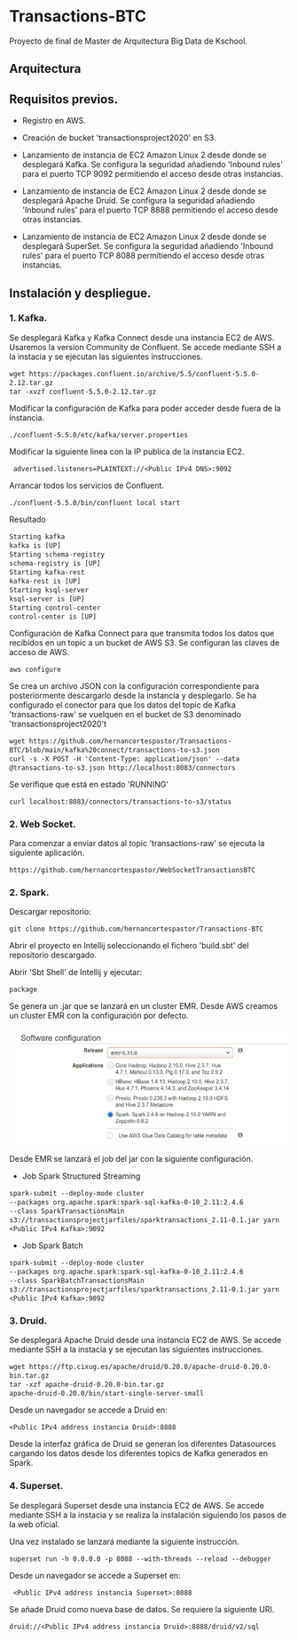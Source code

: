 # Transactions-BTC

Proyecto de final de Master de Arquitectura Big Data de Kschool.

## Arquitectura



## Requisitos previos.
* Registro en AWS.

* Creación de bucket 'transactionsproject2020' en S3.

* Lanzamiento de instancia de EC2 Amazon Linux 2 desde donde se desplegará Kafka. Se configura la seguridad añadiendo 'Inbound rules' para el puerto TCP 9092 permitiendo el acceso desde otras instancias. 

* Lanzamiento de instancia de EC2 Amazon Linux 2 desde donde se desplegará Apache Druid. Se configura la seguridad añadiendo 'Inbound rules' para el puerto TCP 8888 permitiendo el acceso desde otras instancias. 

* Lanzamiento de instancia de EC2 Amazon Linux 2 desde donde se desplegará SuperSet. Se configura la seguridad añadiendo 'Inbound rules' para el puerto TCP 8088 permitiendo el acceso desde otras instancias. 

## Instalación y despliegue.

### 1. Kafka.
Se desplegará Kafka y Kafka Connect desde una instancia EC2 de AWS. Usaremos la version Community de Confluent. Se accede mediante SSH a la instacia y se ejecutan las siguientes instrucciones.
```
wget https://packages.confluent.io/archive/5.5/confluent-5.5.0-2.12.tar.gz
tar -xvzf confluent-5.5.0-2.12.tar.gz
```
Modificar la configuración de Kafka para poder acceder desde fuera de la instancia.

```
./confluent-5.5.0/etc/kafka/server.properties 
```
Modificar la siguiente linea con la IP publica de la instancia EC2.

```
 advertised.listeners=PLAINTEXT://<Public IPv4 DNS>:9092
```

Arrancar todos los servicios de Confluent. 

```
./confluent-5.5.0/bin/confluent local start
```
Resultado
```
Starting kafka
kafka is [UP]
Starting schema-registry
schema-registry is [UP]
Starting kafka-rest
kafka-rest is [UP]
Starting ksql-server
ksql-server is [UP]
Starting control-center
control-center is [UP]
```

Configuración de Kafka Connect para que transmita todos los datos que recibidos en un topic a un bucket de AWS S3. 
Se configuran las claves de acceso de AWS.
```
aws configure
```
Se crea un archivo JSON con la configuración correspondiente para posteriormente descargarlo desde la instancia y desplegarlo. Se ha configurado el conector para que los datos del topic de Kafka 'transactions-raw' se vuelquen en el bucket de S3 denominado 'transactionsproject2020't

```
wget https://github.com/hernancortespastor/Transactions-BTC/blob/main/kafka%20connect/transactions-to-s3.json
curl -s -X POST -H 'Content-Type: application/json' --data @transactions-to-s3.json http://localhost:8083/connectors
```
Se verifique que está en estado 'RUNNING'

```
curl localhost:8083/connectors/transactions-to-s3/status

```

### 2. Web Socket.

Para comenzar a enviar datos al topic 'transactions-raw' se ejecuta la siguiente aplicación.
```
https://github.com/hernancortespastor/WebSocketTransactionsBTC
```

### 2. Spark.

Descargar repositorio:
```
git clone https://github.com/hernancortespastor/Transactions-BTC
```

Abrir el proyecto  en Intellij seleccionando el fichero 'build.sbt' del repositorio descargado.

Abrir 'Sbt Shell' de Intellij y ejecutar:
```
package
```
Se genera un .jar que se lanzará en un cluster EMR. 
Desde AWS creamos un cluster EMR con la configuración por defecto.

![alt text](https://github.com/hernancortespastor/Transactions-BTC/blob/main/img/Selection_002.png)


Desde EMR se lanzará el job del jar con la siguiente configuración.

* Job Spark Structured Streaming

```
spark-submit --deploy-mode cluster
--packages org.apache.spark:spark-sql-kafka-0-10_2.11:2.4.6 
--class SparkTransactionsMain s3://transactionsprojectjarfiles/sparktransactions_2.11-0.1.jar yarn <Public IPv4 Kafka>:9092

```
* Job Spark Batch

```
spark-submit --deploy-mode cluster
--packages org.apache.spark:spark-sql-kafka-0-10_2.11:2.4.6 
--class SparkBatchTransactionsMain s3://transactionsprojectjarfiles/sparktransactions_2.11-0.1.jar yarn <Public IPv4 Kafka>:9092

```

### 3. Druid.

Se desplegará Apache Druid desde una instancia EC2 de AWS. Se accede mediante SSH a la instacia y se ejecutan las siguientes instrucciones.

```
wget https://ftp.cixug.es/apache/druid/0.20.0/apache-druid-0.20.0-bin.tar.gz
tar -xzf apache-druid-0.20.0-bin.tar.gz
apache-druid-0.20.0/bin/start-single-server-small

```
Desde un navegador se accede a Druid en:

```
<Public IPv4 address instancia Druid>:8888
```

Desde la interfaz gráfica de Druid se generan los diferentes Datasources cargando los datos desde los diferentes topics de Kafka generados en Spark.


### 4. Superset.
Se desplegará Superset desde una instancia EC2 de AWS. Se accede mediante SSH a la instacia y se realiza la instalación siguiendo los pasos de la web oficial.

Una vez instalado se lanzará mediante la siguiente instrucción.
```
superset run -h 0.0.0.0 -p 8088 --with-threads --reload --debugger
```

Desde un navegador se accede a Superset en:

```
 <Public IPv4 address instancia Superset>:8088
 ```


Se añade Druid como nueva base de datos. Se requiere la siguiente URI.

```
druid://<Public IPv4 address instancia Druid>:8888/druid/v2/sql
```












